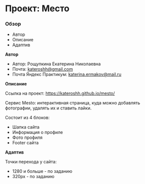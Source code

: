 # Проект: Место

### Обзор
* Автор
* Описание
* Адаптив

**Автор**

* Автор: Рощупкина Екатерина Николаевна
* Почта: kateroshh@gmail.com
* Почта Яндекс Практикум: katerina.ermakov@mail.ru


**Описание**

Ссылка на проект: https://kateroshh.github.io/mesto/ 

Сервис Mesto: интерактивная страница, куда можно добавлять фотографии, удалять их и ставить лайки.

Состоит из 4 блоков:

* Шапка сайта
* Информация о профиле
* Фото профиля
* Footer сайта

**Адаптив**

Точки перехода у сайта:

* 1280 и больше - по заданию
* 320px - по заданию

